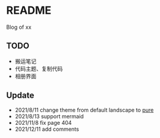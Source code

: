 # README

Blog of xx

## TODO

- 搬运笔记
- 代码主题、复制代码
- 相册界面

## Update
- 2021/8/11 change theme from default landscape to [pure](https://github.com/cofess/hexo-theme-pure/blob/master/README.cn.md)
- 2021/8/13 support mermaid
- 2021/11/8 fix page 404
- 2021/12/11 add comments